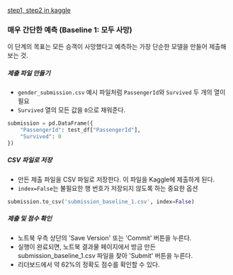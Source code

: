 [step1, step2 in kaggle](https://www.kaggle.com/code/soyoung27/titanic-test#%EB%A7%A4%EC%9A%B0-%EA%B0%84%EB%8B%A8%ED%95%9C-%EC%98%88%EC%B8%A1-(Baseline-1:-%EB%AA%A8%EB%91%90-%EC%82%AC%EB%A7%9D))
### 매우 간단한 예측 (Baseline 1: 모두 사망)
이 단계의 목표는 모든 승객이 사망했다고 예측하는 가장 단순한 모델을 만들어 제출해보는 것.

##### 제출 파일 만들기
- `gender_submission.csv` 예시 파일처럼 `PassengerId`와 `Survived` 두 개의 열이 필요  
- `Survived` 열의 모든 값을 `0`으로 채워준다.
```python
submission = pd.DataFrame({
    "PassengerId": test_df["PassengerId"],
    "Survived": 0
})
```
##### CSV 파일로 저장
- 만든 제출 파일을 CSV 파일로 저장한다. 이 파일을 Kaggle에 제출하게 된다.  
- `index=False`는 불필요한 행 번호가 저장되지 않도록 하는 중요한 옵션

```python
submission.to_csv('submission_baseline_1.csv', index=False)
```

##### 제출 및 점수 확인
- 노트북 우측 상단의 'Save Version' 또는 'Commit' 버튼을 누른다.  
- 실행이 완료되면, 노트북 결과물 페이지에서 방금 만든 submission_baseline_1.csv 파일을 찾아 'Submit' 버튼을 누른다.  
- 리더보드에서 약 62%의 정확도 점수를 확인할 수 있다.